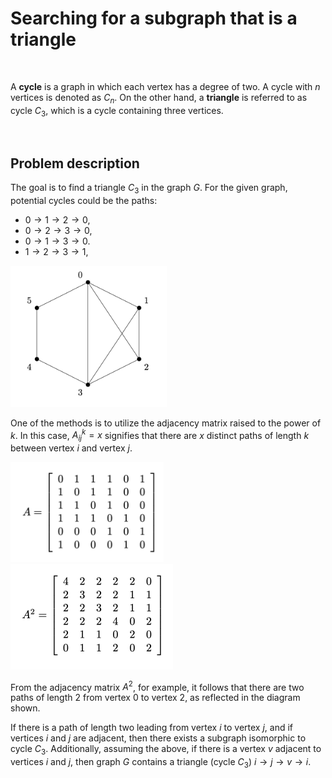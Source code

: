 # Searching for a subgraph that is a triangle

<br>

A **cycle** is a graph in which each vertex has a degree of two. A cycle with $n$ vertices is denoted as $C_n$. On the other hand, a **triangle** is referred to as cycle $C_3$, which is a cycle containing three vertices.

<br>

## Problem description

The goal is to find a triangle $C_3$ in the graph $G$. For the given graph, potential cycles could be the paths:

* $0 \rightarrow 1 \rightarrow 2 \rightarrow 0$,
* $0 \rightarrow 2 \rightarrow 3 \rightarrow 0$,
* $0 \rightarrow 1 \rightarrow 3 \rightarrow 0$.
* $1 \rightarrow 2 \rightarrow 3 \rightarrow 1$,

<img src="pictures/graph.png" width="250">

One of the methods is to utilize the adjacency matrix raised to the power of $k$. In this case, $A^{k}_{ij} = x$ signifies that there are $x$ distinct paths of length $k$ between vertex $i$ and vertex $j$.

<img src="pictures/matrix.png" width="245">

<img src="pictures/matrix2.png" width="260">

From the adjacency matrix $A^2$, for example, it follows that there are two paths of length $2$ from vertex $0$ to vertex $2$, as reflected in the diagram shown.

If there is a path of length two leading from vertex $i$ to vertex $j$, and if vertices $i$ and $j$ are adjacent, then there exists a subgraph isomorphic to cycle $C_3$. Additionally, assuming the above, if there is a vertex $v$ adjacent to vertices $i$ and $j$, then graph $G$ contains a triangle (cycle $C_3$) $i \rightarrow j \rightarrow v \rightarrow i$.













